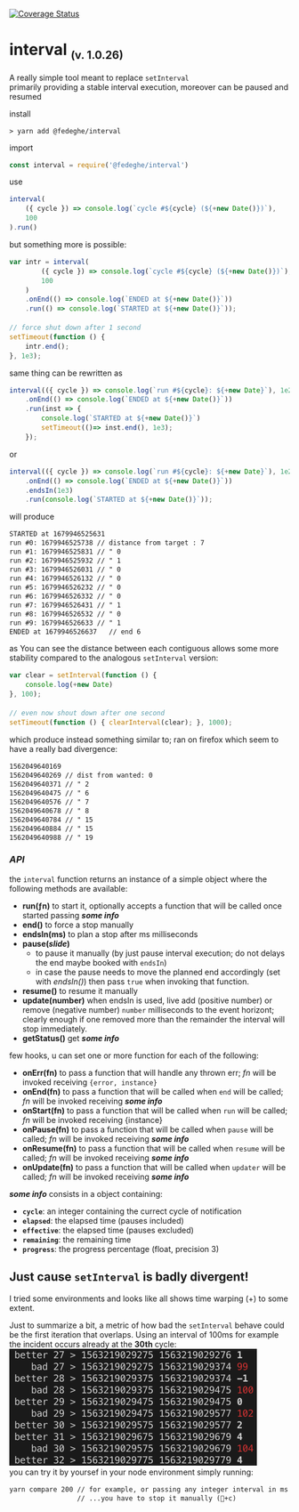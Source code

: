 [![Coverage Status](https://coveralls.io/repos/github/fedeghe/interval/badge.svg?branch=master)](https://coveralls.io/github/fedeghe/interval?branch=master)  
# interval <sub><small>(v. 1.0.26)</small></sub>

A really simple tool meant to replace `setInterval`  
primarily providing a stable interval execution, moreover can be paused and resumed

install
``` shell
> yarn add @fedeghe/interval 
```
import 
``` js
const interval = require('@fedeghe/interval')
```

use 
``` js
interval(
    ({ cycle }) => console.log(`cycle #${cycle} (${+new Date()})`),
    100
).run()
```
but something more is possible:
``` js
var intr = interval(
        ({ cycle }) => console.log(`cycle #${cycle} (${+new Date()})`),
        100
    )
    .onEnd(() => console.log(`ENDED at ${+new Date()}`))
    .run(() => console.log(`STARTED at ${+new Date()}`));

// force shut down after 1 second
setTimeout(function () {
    intr.end();
}, 1e3);
```
same thing can be rewritten as 
```js
interval(({ cycle }) => console.log(`run #${cycle}: ${+new Date}`), 1e2)
    .onEnd(() => console.log(`ENDED at ${+new Date()}`))
    .run(inst => {
        console.log(`STARTED at ${+new Date()}`)
        setTimeout(()=> inst.end(), 1e3);
    });
```
or
``` js
interval(({ cycle }) => console.log(`run #${cycle}: ${+new Date}`), 1e2)
    .onEnd(() => console.log(`ENDED at ${+new Date()}`))
    .endsIn(1e3)
    .run(console.log(`STARTED at ${+new Date()}`));
```

will produce

```
STARTED at 1679946525631
run #0: 1679946525738 // distance from target : 7
run #1: 1679946525831 // " 0
run #2: 1679946525932 // " 1
run #3: 1679946526031 // " 0
run #4: 1679946526132 // " 0
run #5: 1679946526232 // " 0
run #6: 1679946526332 // " 0
run #7: 1679946526431 // " 1
run #8: 1679946526532 // " 0
run #9: 1679946526633 // " 1
ENDED at 1679946526637   // end 6
```
as You can see the distance between each contiguous allows some more stability compared to the analogous `setInterval` version:

``` js
var clear = setInterval(function () {
    console.log(+new Date)
}, 100);

// even now shout down after one second
setTimeout(function () { clearInterval(clear); }, 1000);
```
which produce instead something similar to; ran on firefox which seem to have a really bad divergence:
```
1562049640169
1562049640269 // dist from wanted: 0
1562049640371 // " 2
1562049640475 // " 6
1562049640576 // " 7
1562049640678 // " 8
1562049640784 // " 15
1562049640884 // " 15
1562049640988 // " 19
```
### _API_
the `interval` function returns an instance of a simple object where the following methods are available:
- **run(ƒn)** to start it, optionally accepts a function that will be called once started passing _**some info**_
- **end()** to force a stop manually
- **endsIn(ms)** to plan a stop after ms milliseconds
- **pause(_slide_)**  
    - to pause it manually (by just pause interval execution; do not delays the end maybe booked with `endsIn`)  
    -  in case the pause needs to move the planned end accordingly (set with _endsIn()_) then pass `true` when invoking that function. 
- **resume()** to resume it manually  
- **update(number)** when endsIn is used, live add (positive number) or remove (negative number) `number` milliseconds to the event horizont; clearly enough if one removed more than the remainder the interval will stop immediately.     
- **getStatus()** get _**some info**_    

few hooks, u can set one or more function for each of the following:
- **onErr(fn)** to pass a function that will handle any thrown err; _fn_ will be invoked receiving `{error, instance}`
- **onEnd(fn)** to pass a function that will be called when `end` will be called; _fn_ will be invoked receiving _**some info**_  
- **onStart(fn)** to pass a function that will be called when `run` will be called; _fn_ will be invoked receiving {instance} 
- **onPause(fn)** to pass a function that will be called when `pause` will be called; _fn_ will be invoked receiving _**some info**_ 
- **onResume(fn)** to pass a function that will be called when `resume` will be called; _fn_ will be invoked receiving _**some info**_  
- **onUpdate(fn)** to pass a function that will be called when `updater` will be called; _fn_ will be invoked receiving _**some info**_  

_**some info**_ consists in a object containing: 
- **`cycle`**: an integer containing the currect cycle of notification 
- **`elapsed`**: the elapsed time (pauses included)   
- **`effective`**: the elapsed time (pauses excluded)
- **`remaining`**: the remaining time
- **`progress`**: the progress percentage (float, precision 3)

## Just cause `setInterval` is badly divergent!  
I tried some environments and looks like all shows time warping (+) to some extent.  

Just to summarize a bit, a metric of how bad the `setInterval` behave could be the first iteration that overlaps. 
Using an interval of 100ms for example the incident occurs already at the **30th** cycle:  
![100runs](https://raw.githubusercontent.com/fedeghe/interval/master/compare/100.png)  
you can try it by yoursef in your node environment simply running:  

```
yarn compare 200 // for example, or passing any integer interval in ms
                 // ...you have to stop it manually (+c)
```





